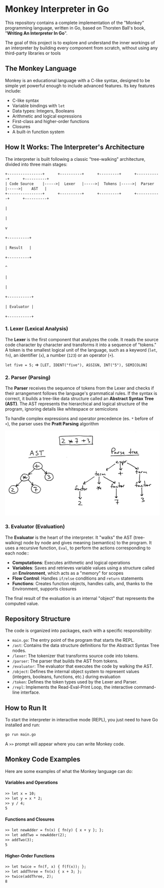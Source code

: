 #  Monkey Interpreter in Go

This repository contains a complete implementation of the "Monkey" programming language, written in Go, based on Thorsten Ball's book, "**Writing An Interpreter In Go**".

The goal of this project is to explore and understand the inner workings of an interpreter by building every component from scratch, without using any third-party libraries or tools

## The Monkey Language

Monkey is an educational language with a C-like syntax, designed to be simple yet powerful enough to include advanced features. Its key features include:
- C-like syntax
- Variable bindings with  `let`
- Data types: Integers, Booleans
- Arithmetic and logical expressions
- First-class and higher-order functions
- Closures
- A built-in function system

## How It Works: The Interpreter's Architecture

The interpreter is built following a classic "tree-walking" architecture, divided into three main stages:

```
+----------------+      +----------+      +---------+      +-----------+      +----------+
| Code Source    |----->|  Lexer   |----->|  Tokens |----->|  Parser   |----->|    AST   |
+----------------+      +----------+      +---------+      +-----------+      +----------+
                                                                                  |
                                                                                  |
                                                                                  v
                                                                            +----------+
                                                                            | Result   |
                                                                            +----------+
                                                                                  ^
                                                                                  |
                                                                                  |
                                                                            +-----------+
                                                                            | Evaluator |
                                                                            +-----------+
```

### 1. Lexer (Lexical Analysis)
The **Lexer**  is the first component that analyzes the code. It reads the source code character by character and transforms it into a sequence of "tokens." A token is the smallest logical unit of the language, such as a keyword (`let`, `fn`), an identifier (`x`), a number (`123`) or an operator (`+`).

`let five = 5;`  =>  `[LET, IDENT("five"), ASSIGN, INT("5"), SEMICOLON]`

### 2. Parser (Parsing)
The **Parser**  receives the sequence of tokens from the Lexer and checks if their arrangement follows the language's grammatical rules. If the syntax is correct, it builds a tree-like data structure called an **Abstract Syntax Tree (AST)**. The AST represents the hierarchical and logical structure of the program, ignoring details like whitespace or semicolons

To handle complex expressions and operator precedence  (es. `*` before of `+`), the parser uses the  **Pratt Parsing** algorithm

![AST](ast.png)





### 3. Evaluator (Evaluation)
The **Evaluator** is the heart of the interpreter. It "walks" the AST (tree-walking) node by node and gives meaning (semantics) to the program. It uses a recursive function, `Eval`, to perform the actions corresponding to each node::
-   **Computations**: Executes arithmetic and logical operations
-   **Variables**: Saves and retrieves variable values using a structure called an **Environment**, which acts as a "memory" for scopes
-   **Flow Control**: Handles `if/else`  conditions and  `return` statements
-   **Functions**: Creates function objects, handles calls, and, thanks to the Environment, supports closures

The final result of the evaluation is an internal "object" that represents the computed value.

## Repository Structure

The code is organized into packages, each with a specific responsibility:
-   `main.go`: The entry point of the program that starts the REPL.
-   `/ast`: Contains the data structure definitions for the Abstract Syntax Tree nodes.
-   `/lexer`: The tokenizer that transforms source code into tokens.
-   `/parser`: The parser that builds the AST from tokens.
-   `/evaluator`: The evaluator that executes the code by walking the AST.
-   `/object`: Defines the internal object system to represent values (integers, booleans, functions, etc.) during evaluation
-   `/token`: Defines the token types used by the Lexer and Parser.
-   `/repl`: Implements the Read-Eval-Print Loop, the interactive command-line interface.

## How to Run It

To start the interpreter in interactive mode (REPL), you just need to have Go installed and run:
```sh
go run main.go
```
A `>>` prompt will appear where you can write Monkey code.

## Monkey Code Examples

Here are some examples of what the Monkey language can do:

#### Variables and Operations
```monkey
>> let x = 10;
>> let y = x * 2;
>> y / 4;
5
```

#### Functions and Closures
```monkey
>> let newAdder = fn(x) { fn(y) { x + y }; };
>> let addTwo = newAdder(2);
>> addTwo(3);
5
```

#### Higher-Order Functions
```monkey
>> let twice = fn(f, x) { f(f(x)); };
>> let addThree = fn(x) { x + 3; };
>> twice(addThree, 2);
8
```



